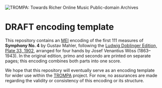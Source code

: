 ![TROMPA: Towards Richer Online Music Public-domain Archives](https://trompamusic.eu/sites/default/files/top-bar-logo_0_0.png)

# DRAFT encoding template

This repository contains an [MEI](https://music-encoding.org) encoding of the first 111 measures of
**Symphony No. 4** by Gustav Mahler,
following the [Ludwig Doblinger Edition, Plate 33, 1902](https://imslp.org/wiki/Special:ReverseLookup/64566),
arranged for four hands by Josef Venantius Wöss (1863–1943).
In the original edition, primo and secondo are printed on separate pages; this encoding combines both parts into one score.

We hope that this repository will eventually serve as an encoding template for wider use within the [TROMPA](https://trompamusic.eu)
project. For now, no assurances are made regarding the validity or consistency of this encoding or its structure.
